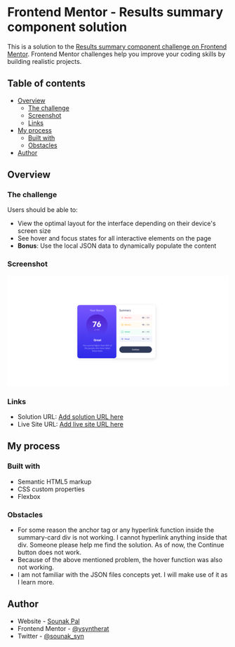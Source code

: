 # Frontend Mentor - Results summary component solution

This is a solution to the [Results summary component challenge on Frontend Mentor](https://www.frontendmentor.io/challenges/results-summary-component-CE_K6s0maV). Frontend Mentor challenges help you improve your coding skills by building realistic projects. 

## Table of contents

- [Overview](#overview)
  - [The challenge](#the-challenge)
  - [Screenshot](#screenshot)
  - [Links](#links)
- [My process](#my-process)
  - [Built with](#built-with)
  - [Obstacles](#obstacles)
- [Author](#author)


## Overview

### The challenge

Users should be able to:

- View the optimal layout for the interface depending on their device's screen size
- See hover and focus states for all interactive elements on the page
- **Bonus**: Use the local JSON data to dynamically populate the content

### Screenshot

![](./assets/images/screenshot.png)

### Links

- Solution URL: [Add solution URL here](https://your-solution-url.com)
- Live Site URL: [Add live site URL here](https://your-live-site-url.com)

## My process

### Built with

- Semantic HTML5 markup
- CSS custom properties
- Flexbox

### Obstacles

- For some reason the anchor tag or any hyperlink function inside the summary-card div is not working. I cannot hyperlink anything inside that div. Someone please help me find the solution. As of now, the Continue button does not work.
- Because of the above mentioned problem, the hover function was also not working.
- I am not familiar with the JSON files concepts yet. I will make use of it as I learn more.


## Author

- Website - [Sounak Pal](https://sounak-socials.vercel.app/)
- Frontend Mentor - [@ysyntherat](https://www.frontendmentor.io/profile/syntherat)
- Twitter - [@sounak_syn](https://www.twitter.com/sounak_syn)